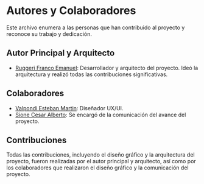 # Autores y Colaboradores

Este archivo enumera a las personas que han contribuido al proyecto y reconoce su trabajo y dedicación.

## Autor Principal y Arquitecto

- [Ruggeri Franco Emanuel](https://github.com/FrancoRu): Desarrollador y arquitecto del proyecto. Ideó la arquitectura y realizó todas las contribuciones significativas.

## Colaboradores

- [Valpondi Esteban Martin](https://www.linkedin.com/in/esteban-mart%C3%ADn-valpondi-b85688159/): Diseñador UX/UI.
- [Sione Cesar Alberto](mailto:csione@indec.gob.ar): Se encargó de la comunicación del avance del proyecto.

## Contribuciones

Todas las contribuciones, incluyendo el diseño gráfico y la arquitectura del proyecto, fueron realizadas por el autor principal y arquitecto, así como por los colaboradores que realizaron el diseño gráfico y la comunicación del proyecto.
